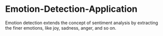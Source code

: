 # Emotion-Detection-Application
Emotion detection extends the concept of sentiment analysis by extracting the finer emotions, like joy, sadness, anger, and so on.
